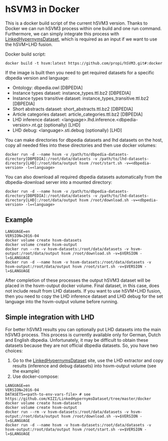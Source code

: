 # hSVM3 in Docker

This is a docker build script of the current hSVM3 version. Thanks to Docker we can run hSVM3 process within one build and one run command. Furthermore, we can simply integrate this process with [LinkedHypernymsDataset](https://github.com/KIZI/LinkedHypernymsDataset), which is required as an input if we want to use the hSVM+LHD fusion.

Docker build script:

```docker build -t hsvm:latest https://github.com/propi/hSVM3.git#:docker```

If the image is built then you need to get required datasets for a specific dbpedia version and language:

* Ontology: dbpedia.owl [DBPEDIA]
* Instance types dataset: instance_types.ttl.bz2 [DBPEDIA]
* Instance types transitive dataset: instance_types_transitive.ttl.bz2 [DBPEDIA]
* Short abstracts dataset: short_abstracts.ttl.bz2 [DBPEDIA]
* Article categories dataset: article_categories.ttl.bz2 [DBPEDIA]
* LHD inference dataset: \<language\>.lhd.inference.\<dbpedia-version\>.nt.gz (optionally) [LHD]
* LHD debug: \<language\>.sti.debug (optionally) [LHD]

You can make directories for dbpedia datasets and lhd datasets on the host, copy all needed files into these directories and then use docker volumes:

```docker run -d --name hsvm -v /path/to/dbpedia-datasets-directory[DBPEDIA]:/root/data/datasets -v /path/to/lhd-datasets-directory[LHD]:/root/data/output hsvm /root/start.sh -v=<dbpedia-version> -l=<language>```

You can also download all required dbpedia datasets automatically from the dbpedia-download server into a mounted directory:

```docker run -d --name hsvm -v /path/to/dbpedia-datasets-directory[DBPEDIA]:/root/data/datasets -v /path/to/lhd-datasets-directory[LHD]:/root/data/output hsvm /root/download.sh -v=<dbpedia-version> -l=<language>```

## Example

```
LANGUAGE=en
VERSION=2016-04
docker volume create hsvm-datasets
docker volume create hsvm-output
docker run --rm -v hsvm-datasets:/root/data/datasets -v hsvm-output:/root/data/output hsvm /root/download.sh -v=$VERSION -l=$LANGUAGE
docker run -d --name hsvm -v hsvm-datasets:/root/data/datasets -v hsvm-output:/root/data/output hsvm /root/start.sh -v=$VERSION -l=$LANGUAGE
```

After completion of these processes the output hSVM3 dataset will be placed in the hsvm-output docker volume. Final dataset, in this case, does not include result from LHD datasets. If you want to use hSVM+LHD fusion, then you need to copy the LHD inference dataset and LHD debug for the set language into the hsvm-output volume before running.

## Simple integration with LHD

For better hSVM3 results you can optionally put LHD datasets into the main hSVM3 process. This process is currently available only for German, Dutch and English dbpedia. Unfortunately, it may be difficult to obtain these datasets because they are not official dbpedia datasets. So, you have two choices:

1. Go to the [LinkedHypernymsDataset](https://github.com/KIZI/LinkedHypernymsDataset) site, use the LHD extractor and copy results (inference and debug datasets) into hsvm-output volume (see the example)
2. Use docker-compose:

```
LANGUAGE=en
VERSION=2016-04
DATASETS=<path-to-env-vars-file> # see https://github.com/KIZI/LinkedHypernymsDataset/tree/master/docker
docker volume create hsvm-datasets
docker volume create hsvm-output
docker run --rm -v hsvm-datasets:/root/data/datasets -v hsvm-output:/root/data/output hsvm /root/download.sh -v=$VERSION -l=$LANGUAGE
docker run -d --name hsvm -v hsvm-datasets:/root/data/datasets -v hsvm-output:/root/data/output hsvm /root/start.sh -v=$VERSION -l=$LANGUAGE
```
